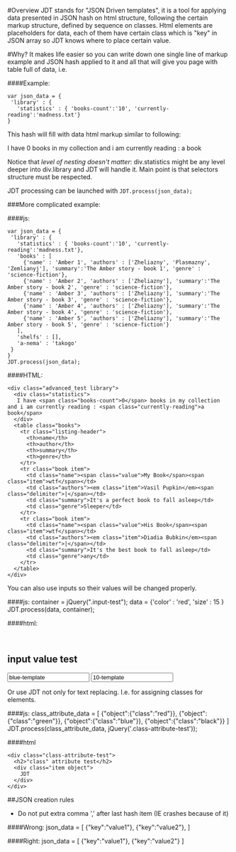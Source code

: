 #Overview
JDT stands for "JSON Driven templates", it is a tool for applying data presented in JSON hash on html structure, following the certain markup structure, defined by sequence on classes.
Html elements are placeholders for data, each of them have certain class which is "key" in JSON array so JDT knows where to place certain value.

#Why?
It makes life easier so you can write down one single line of markup example and JSON hash applied to it and all that will give you page with table full of data, i.e.

####Example: 

    var json_data = { 
     'library' : {
       'statistics' : { 'books-count':'10', 'currently-reading':'madness.txt'}
    }

This hash will fill with data html markup similar to following:

  <div class="advanced_test library">
    <div class="statistics">
      I have <span class="books-count">0</span> books in my collection and i am currently reading : <span class="currently-reading">a book</span>
    </div>
  </div>

Notice that *level of nesting doesn't matter*: div.statistics might be any level deeper into div.library and JDT will handle it. Main point is that selectors structure must be respected.


JDT processing can be launched with 
  `JDT.process(json_data);`


###More complicated example:

####js:

    var json_data = { 
     'library' : {
       'statistics' : { 'books-count':'10', 'currently-reading':'madness.txt'},
       'books' : [
         {'name' : 'Amber 1', 'authors' : ['Zheliazny', 'Plasmazny', 'Zemlianyj'], 'summary':'The Amber story - book 1', 'genre' : 'science-fiction'},
         {'name' : 'Amber 2', 'authors' : ['Zheliazny'], 'summary':'The Amber story - book 2', 'genre' : 'science-fiction'},
         {'name' : 'Amber 3', 'authors' : ['Zheliazny'], 'summary':'The Amber story - book 3', 'genre' : 'science-fiction'},
         {'name' : 'Amber 4', 'authors' : ['Zheliazny'], 'summary':'The Amber story - book 4', 'genre' : 'science-fiction'},
         {'name' : 'Amber 5', 'authors' : ['Zheliazny'], 'summary':'The Amber story - book 5', 'genre' : 'science-fiction'}
       ],
       'shelfs' : [],
       'a-nema' : 'takogo'
     }
    }
    JDT.process(json_data);

####HTML:

    <div class="advanced_test library">
      <div class="statistics">
       I have <span class="books-count">0</span> books in my collection and i am currently reading : <span class="currently-reading">a book</span>
      </div>
      <table class="books">
        <tr class="listing-header">
          <th>name</th>
          <th>author</th>
          <th>summary</th>
          <th>genre</th>
        </tr>
        <tr class="book item">
          <td class="name"><span class="value">My Book</span><span class="item">wtf</span></td>
          <td class="authors"><em class="item">Vasil Pupkin</em><span class="delimiter">|</span></td>
          <td class="summary">It's a perfect book to fall asleep</td>
          <td class="genre">Sleeper</td>
        </tr>
        <tr class="book item">
          <td class="name"><span class="value">His Book</span><span class="item">wtf</span></td>
          <td class="authors"><em class="item">Diadia Bubkin</em><span class="delimiter">|</span></td>
          <td class="summary">It's the best book to fall asleep</td>
          <td class="genre">any</td>
        </tr>
      </table>
    </div>

You can also use inputs so their values will be changed properly.

####js:
    container = jQuery(".input-test");
    data = {'color' : 'red', 'size' : 15 }
    JDT.process(data, container);


####html: 
    <div class="input-test">	
      <h2>input value test</h2>
      <span class="color"><input class="value" type="text" value="blue-template" /></span>
      <input class="size" type="text" value="10-template" />
    </div>

Or use JDT not only for text replacing. I.e. for assigning classes for elements.

####js:
    class_attribute_data = [
      {"object":{"class":"red"}},
      {"object":{"class":"green"}},
      {"object":{"class":"blue"}},
      {"object":{"class":"black"}}
    ]  
    JDT.process(class_attribute_data, jQuery('.class-attribute-test')); 

####html

    <div class="class-attribute-test">
      <h2>"class" attribute test</h2>
      <div class="item object">
        JDT
      </div>
    </div>
  
  

##JSON creation rules

- Do not put extra comma ',' after last hash item (IE crashes because of it)

####Wrong:
    json_data = [
      {"key":"value1"},
      {"key":"value2"},
    ]  

####Right:
    json_data = [
      {"key":"value1"},
      {"key":"value2"}
    ]  
